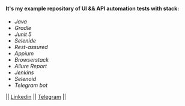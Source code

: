 #### It's my example repository of UI && API automation tests with stack: 
- _Java_
- _Gradle_
- _Junit 5_
- _Selenide_
- _Rest-assured_
- _Appium_
- _Browserstack_
- _Allure Report_
- _Jenkins_
- _Selenoid_
- _Telegram bot_ 

 || [Linkedin](https://www.linkedin.com/in/a-sevrin/)
 || [Telegram](https://t.me/a_sevrin) ||
